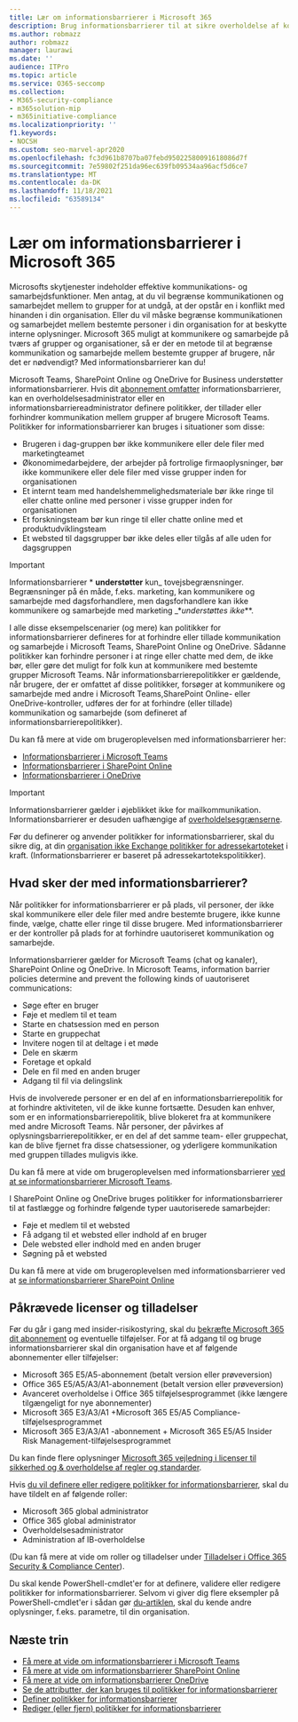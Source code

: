 ```yaml
---
title: Lær om informationsbarrierer i Microsoft 365
description: Brug informationsbarrierer til at sikre overholdelse af kommunikationsreglerne Microsoft Teams i din organisation.
ms.author: robmazz
author: robmazz
manager: laurawi
ms.date: ''
audience: ITPro
ms.topic: article
ms.service: O365-seccomp
ms.collection:
- M365-security-compliance
- m365solution-mip
- m365initiative-compliance
ms.localizationpriority: ''
f1.keywords:
- NOCSH
ms.custom: seo-marvel-apr2020
ms.openlocfilehash: fc3d961b8707ba07febd95022580091618086d7f
ms.sourcegitcommit: 7e59802f251da96ec639fb09534aa96acf5d6ce7
ms.translationtype: MT
ms.contentlocale: da-DK
ms.lasthandoff: 11/18/2021
ms.locfileid: "63589134"
---
```

# <a name="learn-about-information-barriers-in-microsoft-365"></a>Lær om informationsbarrierer i Microsoft 365

Microsofts skytjenester indeholder effektive kommunikations- og samarbejdsfunktioner. Men antag, at du vil begrænse kommunikationen og samarbejdet mellem to grupper for at undgå, at der opstår en i konflikt med hinanden i din organisation. Eller du vil måske begrænse kommunikationen og samarbejdet mellem bestemte personer i din organisation for at beskytte interne oplysninger. Microsoft 365 muligt at kommunikere og samarbejde på tværs af grupper og organisationer, så er der en metode til at begrænse kommunikation og samarbejde mellem bestemte grupper af brugere, når det er nødvendigt? Med informationsbarrierer kan du!

Microsoft Teams, SharePoint Online og OneDrive for Business understøtter informationsbarrierer. Hvis dit [abonnement omfatter](#required-licenses-and-permissions) informationsbarrierer, kan en overholdelsesadministrator eller en informationsbarriereadministrator definere politikker, der tillader eller forhindrer kommunikation mellem grupper af brugere Microsoft Teams. Politikker for informationsbarrierer kan bruges i situationer som disse:

- Brugeren i dag-gruppen bør ikke kommunikere eller dele filer med marketingteamet
- Økonomimedarbejdere, der arbejder på fortrolige firmaoplysninger, bør ikke kommunikere eller dele filer med visse grupper inden for organisationen
- Et internt team med handelshemmelighedsmateriale bør ikke ringe til eller chatte online med personer i visse grupper inden for organisationen
- Et forskningsteam bør kun ringe til eller chatte online med et produktudviklingsteam
- Et websted til dagsgrupper bør ikke deles eller tilgås af alle uden for dagsgruppen

> [!IMPORTANT]
> Informationsbarrierer * **understøtter** kun_ tovejsbegrænsninger. Begrænsninger på én måde, f.eks. marketing, kan kommunikere og samarbejde med dagsforhandlere, men dagsforhandlere kan ikke kommunikere og samarbejde med marketing _*_understøttes ikke_**.

I alle disse eksempelscenarier (og mere) kan politikker for informationsbarrierer defineres for at forhindre eller tillade kommunikation og samarbejde i Microsoft Teams, SharePoint Online og OneDrive. Sådanne politikker kan forhindre personer i at ringe eller chatte med dem, de ikke bør, eller gøre det muligt for folk kun at kommunikere med bestemte grupper Microsoft Teams. Når informationsbarrierepolitikker er gældende, når brugere, der er omfattet af disse politikker, forsøger at kommunikere og samarbejde med andre i Microsoft Teams,SharePoint Online- eller OneDrive-kontroller, udføres der for at forhindre (eller tillade) kommunikation og samarbejde (som defineret af informationsbarrierepolitikker).

Du kan få mere at vide om brugeroplevelsen med informationsbarrierer her:

- [Informationsbarrierer i Microsoft Teams](/MicrosoftTeams/information-barriers-in-teams)
- [Informationsbarrierer i SharePoint Online](/sharepoint/information-barriers)
- [Informationsbarrierer i OneDrive](/onedrive/information-barriers)

> [!IMPORTANT]
> Informationsbarrierer gælder i øjeblikket ikke for mailkommunikation. Informationsbarrierer er desuden uafhængige af [overholdelsesgrænserne](set-up-compliance-boundaries.md).<p> Før du definerer og anvender politikker for informationsbarrierer, skal du sikre dig, at din [organisation ikke Exchange politikker for adressekartoteket](/exchange/address-books/address-book-policies/address-book-policies) i kraft. (Informationsbarrierer er baseret på adressekartotekspolitikker).

## <a name="what-happens-with-information-barriers"></a>Hvad sker der med informationsbarrierer?

Når politikker for informationsbarrierer er på plads, vil personer, der ikke skal kommunikere eller dele filer med andre bestemte brugere, ikke kunne finde, vælge, chatte eller ringe til disse brugere. Med informationsbarrierer er der kontroller på plads for at forhindre uautoriseret kommunikation og samarbejde.

Informationsbarrierer gælder for Microsoft Teams (chat og kanaler), SharePoint Online og OneDrive. In Microsoft Teams, information barrier policies determine and prevent the following kinds of uautoriseret communications:

- Søge efter en bruger
- Føje et medlem til et team
- Starte en chatsession med en person
- Starte en gruppechat
- Invitere nogen til at deltage i et møde
- Dele en skærm
- Foretage et opkald
- Dele en fil med en anden bruger
- Adgang til fil via delingslink

Hvis de involverede personer er en del af en informationsbarrierepolitik for at forhindre aktiviteten, vil de ikke kunne fortsætte. Desuden kan enhver, som er en informationsbarrierepolitik, blive blokeret fra at kommunikere med andre Microsoft Teams. Når personer, der påvirkes af oplysningsbarrierepolitikker, er en del af det samme team- eller gruppechat, kan de blive fjernet fra disse chatsessioner, og yderligere kommunikation med gruppen tillades muligvis ikke.

Du kan få mere at vide om brugeroplevelsen med informationsbarrierer [ved at se informationsbarrierer Microsoft Teams](/MicrosoftTeams/information-barriers-in-teams).

I SharePoint Online og OneDrive bruges politikker for informationsbarrierer til at fastlægge og forhindre følgende typer uautoriserede samarbejder:

- Føje et medlem til et websted
- Få adgang til et websted eller indhold af en bruger
- Dele websted eller indhold med en anden bruger
- Søgning på et websted

Du kan få mere at vide om brugeroplevelsen med informationsbarrierer ved at [se informationsbarrierer SharePoint Online](/sharepoint/information-barriers)

## <a name="required-licenses-and-permissions"></a>Påkrævede licenser og tilladelser

Før du går i gang med insider-risikostyring, skal du [bekræfte Microsoft 365 dit abonnement](https://www.microsoft.com/microsoft-365/compare-all-microsoft-365-plans) og eventuelle tilføjelser. For at få adgang til og bruge informationsbarrierer skal din organisation have et af følgende abonnementer eller tilføjelser:

- Microsoft 365 E5/A5-abonnement (betalt version eller prøveversion)
- Office 365 E5/A5/A3/A1-abonnement (betalt version eller prøveversion)
- Avanceret overholdelse i Office 365 tilføjelsesprogrammet (ikke længere tilgængeligt for nye abonnementer)
- Microsoft 365 E3/A3/A1 +Microsoft 365 E5/A5 Compliance-tilføjelsesprogrammet
- Microsoft 365 E3/A3/A1 -abonnement + Microsoft 365 E5/A5 Insider Risk Management-tilføjelsesprogrammet

Du kan finde flere oplysninger [Microsoft 365 vejledning i licenser til sikkerhed og & overholdelse af regler og standarder](/office365/servicedescriptions/microsoft-365-service-descriptions/microsoft-365-tenantlevel-services-licensing-guidance/microsoft-365-security-compliance-licensing-guidance#information-protection).

Hvis [du vil definere eller redigere politikker for informationsbarrierer](information-barriers-policies.md), skal du have tildelt en af følgende roller:

- Microsoft 365 global administrator
- Office 365 global administrator
- Overholdelsesadministrator
- Administration af IB-overholdelse

(Du kan få mere at vide om roller og tilladelser under [Tilladelser i Office 365 Security & Compliance Center](../security/office-365-security/permissions-in-the-security-and-compliance-center.md)).

Du skal kende PowerShell-cmdlet'er for at definere, validere eller redigere politikker for informationsbarrierer. Selvom vi giver dig flere eksempler på PowerShell-cmdlet'er i sådan gør [du-artiklen](information-barriers-policies.md), skal du kende andre oplysninger, f.eks. parametre, til din organisation.

## <a name="next-steps"></a>Næste trin

- [Få mere at vide om informationsbarrierer i Microsoft Teams](/MicrosoftTeams/information-barriers-in-teams)
- [Få mere at vide om informationsbarrierer SharePoint Online](/sharepoint/information-barriers)
- [Få mere at vide om informationsbarrierer OneDrive](/onedrive/information-barriers)
- [Se de attributter, der kan bruges til politikker for informationsbarrierer](information-barriers-attributes.md)
- [Definer politikker for informationsbarrierer](information-barriers-policies.md)
- [Rediger (eller fjern) politikker for informationsbarrierer](information-barriers-edit-segments-policies.md)
